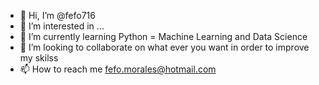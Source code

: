 - 👋 Hi, I’m @fefo716
- 👀 I’m interested in ...
- 🌱 I’m currently learning Python = Machine Learning and Data Science
- 💞️ I’m looking to collaborate on what ever you want in order to improve my skilss
- 📫 How to reach me fefo.morales@hotmail.com

<!---
fefo716/fefo716 is a ✨ special ✨ repository because its `README.md` (this file) appears on your GitHub profile.
You can click the Preview link to take a look at your changes.
--->
